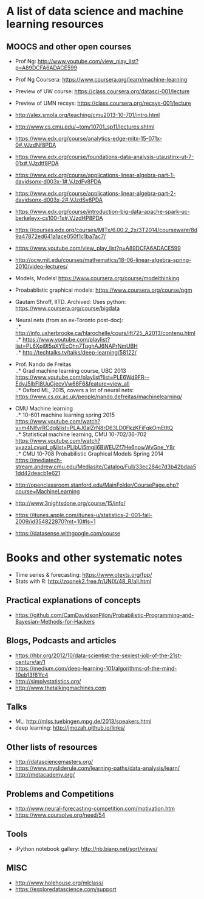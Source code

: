 # A list of data science and machine learning resources

## MOOCS and other open courses
* Prof Ng: http://www.youtube.com/view_play_list?p=A89DCFA6ADACE599  
* Prof Ng Coursera: https://www.coursera.org/learn/machine-learning
* Preview of UW course: https://class.coursera.org/datasci-001/lecture  
* Preview of UMN recsys: https://class.coursera.org/recsys-001/lecture  
* http://alex.smola.org/teaching/cmu2013-10-701/intro.html  
* http://www.cs.cmu.edu/~tom/10701_sp11/lectures.shtml  
* https://www.edx.org/course/analytics-edge-mitx-15-071x-0#.VJzdNf8PDA  
* https://www.edx.org/course/foundations-data-analysis-utaustinx-ut-7-01x#.VJzdtf8PDA  
* https://www.edx.org/course/applications-linear-algebra-part-1-davidsonx-d003x-1#.VJzdFv8PDA  
* https://www.edx.org/course/applications-linear-algebra-part-2-davidsonx-d003x-2#.VJzdSv8PDA  
* https://www.edx.org/course/introduction-big-data-apache-spark-uc-berkeleyx-cs100-1x#.VJzdHP8PDA  
* https://courses.edx.org/courses/MITx/6.00.2_2x/3T2014/courseware/8d9a47872ed641a1ace050f1c1ba7ac7/  
* https://www.youtube.com/view_play_list?p=A89DCFA6ADACE599  
* http://ocw.mit.edu/courses/mathematics/18-06-linear-algebra-spring-2010/video-lectures/  
* Models, Models! https://www.coursera.org/course/modelthinking  
* Proabablistic graphical models: https://www.coursera.org/course/pgm  
* Gautam Shroff, IITD. Archived: Uses python: https://www.coursera.org/course/bigdata   
* Neural nets (from an ex-Toronto post-doc):  
..* http://info.usherbrooke.ca/hlarochelle/cours/ift725_A2013/contenu.html  
..* https://www.youtube.com/playlist?list=PL6Xpj9I5qXYEcOhn7TqghAJ6NAPrNmUBH  
..* http://techtalks.tv/talks/deep-learning/58122/  
* Prof. Nando de Freitas  
..* Grad machine learning course, UBC 2013 https://www.youtube.com/playlist?list=PLE6Wd9FR--EdyJ5lbFl8UuGjecvVw66F6&feature=view_all  
..* Oxford ML, 2015, covers a lot of neural nets: https://www.cs.ox.ac.uk/people/nando.defreitas/machinelearning/  
* CMU Machine learning  
..* 10-601 machine learning spring 2015 https://www.youtube.com/watch?v=m4NlfvrRCdg&list=PLAJ0alZrN8rD63LD0FkzKFiFgkOmEtltQ  
..* Statistical machine learning, CMU 10-702/36-702  https://www.youtube.com/watch?v=azaLcvuql_g&list=PLjbUi5mgii6BWEUZf7He6nowWvGne_Y8r  
..* CMU 10-708 Probabilistic Graphical Models Spring 2014  https://mediatech-stream.andrew.cmu.edu/Mediasite/Catalog/Full/33ec284c7d3b42bdaa51dd42deacb1e621  

* http://openclassroom.stanford.edu/MainFolder/CoursePage.php?course=MachineLearning  
* http://www.3nightsdone.org/course/15/info/  
* https://itunes.apple.com/itunes-u/statistics-2-001-fall-2009/id354822870?mt=10#ls=1  
* https://datasense.withgoogle.com/course  

# Books and other systematic notes
* Time series & forecasting: https://www.otexts.org/fpp/
* Stats with R: http://zoonek2.free.fr/UNIX/48_R/all.html

## Practical explanations of concepts
* https://github.com/CamDavidsonPilon/Probabilistic-Programming-and-Bayesian-Methods-for-Hackers

## Blogs, Podcasts and articles
* https://hbr.org/2012/10/data-scientist-the-sexiest-job-of-the-21st-century/ar/1
* https://medium.com/deep-learning-101/algorithms-of-the-mind-10eb13f61fc4
* http://simplystatistics.org/
* http://www.thetalkingmachines.com

## Talks
* ML: http://mlss.tuebingen.mpg.de/2013/speakers.html
* deep learning: http://jmozah.github.io/links/

## Other lists of resources
* http://datasciencemasters.org/
* https://www.mysliderule.com/learning-paths/data-analysis/learn/
* http://metacademy.org/

## Problems and Competitions
* http://www.neural-forecasting-competition.com/motivation.htm
* https://www.coursolve.org/need/54

## Tools
* iPython notebook gallery: http://nb.bianp.net/sort/views/

## MISC
* http://www.holehouse.org/mlclass/
* https://exploredatascience.com/support

